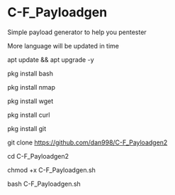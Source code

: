 # C-F_Payloadgen
Simple payload generator to help you pentester

More language will be updated in time

apt update && apt upgrade -y

pkg install bash 

pkg install nmap

pkg install wget

pkg install curl

pkg install git

git clone https://github.com/dan998/C-F_Payloadgen2

cd C-F_Payloadgen2

chmod +x C-F_Payloadgen.sh

bash C-F_Payloadgen.sh
